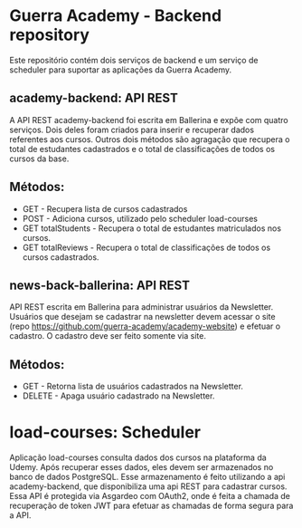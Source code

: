# Guerra Academy - Backend repository

Este repositório contém dois serviços de backend e um serviço de scheduler para suportar as aplicações da Guerra Academy.

## academy-backend: API REST 

A API REST academy-backend foi escrita em Ballerina e expõe com quatro serviços. Dois deles foram criados para inserir e recuperar dados referentes aos cursos. Outros dois métodos são agragação que recupera o total de estudantes cadastrados e o total de classificações de todos os cursos da base.

## Métodos:

* GET - Recupera lista de cursos cadastrados
* POST - Adiciona cursos, utilizado pelo scheduler load-courses
* GET totalStudents - Recupera o total de estudantes matriculados nos cursos.
* GET totalReviews - Recupera o total de classificações de todos os cursos cadastrados.

## news-back-ballerina: API REST 

API REST escrita em Ballerina para administrar usuários da Newsletter. Usuários que desejam se cadastrar na newsletter devem acessar o site (repo https://github.com/guerra-academy/academy-website) e efetuar o cadastro. O cadastro deve ser feito somente via site.

## Métodos:

* GET - Retorna lista de usuários cadastrados na Newsletter.
* DELETE - Apaga usuário cadastrado na Newsletter.

# load-courses:  Scheduler 

Aplicação load-courses consulta dados dos cursos na plataforma da Udemy. Após recuperar esses dados, eles devem ser armazenados no banco de dados PostgreSQL. Esse armazenamento é feito utilizando a api academy-backend, que disponibiliza uma api REST para cadastrar cursos. Essa API é protegida via Asgardeo com OAuth2, onde é feita a chamada de recuperação de token JWT para efetuar as chamadas de forma segura para a API.

